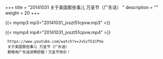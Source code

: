 +++
title = "20141031  关于美国那些事儿 万圣节（广东话） "
description = ""
weight = 20
+++

{{< mymp3 mp3="20141031_jvszt51cpvw.mp3" >}}

{{< mymp4 mp4="20141031_jvszt51cpvw.mp4" >}}

     https://www.youtube.com/watch?v=JvSzT51CPVw 
     关于美国那些事儿 万圣节（广东话） 
     都喺用广东话讲嘢舒服！万圣节快乐！ 
